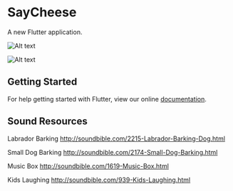 # SayCheese

A new Flutter application.



![Alt text](https://i.imgur.com/xRpBJty.png "Camera Roll") 

![Alt text]( https://i.imgur.com/NOFWERU.jpg, "Screenshots: Sound Off, Sound On, Sound Options" )



## Getting Started

For help getting started with Flutter, view our online
[documentation](https://flutter.io/).

## Sound Resources
Labrador Barking
http://soundbible.com/2215-Labrador-Barking-Dog.html

Small Dog Barking
http://soundbible.com/2174-Small-Dog-Barking.html

Music Box
http://soundbible.com/1619-Music-Box.html

Kids Laughing
http://soundbible.com/939-Kids-Laughing.html
